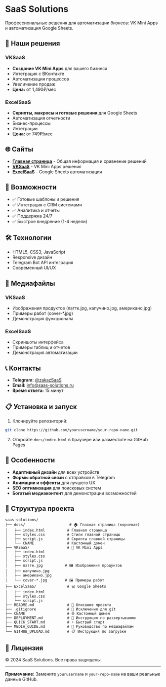 # SaaS Solutions

Профессиональные решения для автоматизации бизнеса: VK Mini Apps и автоматизация Google Sheets.

## 🚀 Наши решения

### VKSaaS
- **Создание VK Mini Apps** для вашего бизнеса
- Интеграция с ВКонтакте
- Автоматизация процессов
- Увеличение продаж
- **Цена:** от 1,490₽/мес

### ExcelSaaS
- **Скрипты, макросы и готовые решения** для Google Sheets
- Автоматизация отчетности
- Бизнес-процессы
- Интеграции
- **Цена:** от 749₽/мес

## 🌐 Сайты

- **[Главная страница](https://yourusername.github.io/your-repo-name/docs/)** - Общая информация и сравнение решений
- **[VKSaaS](https://yourusername.github.io/your-repo-name/VKSaaS/)** - VK Mini Apps решения
- **[ExcelSaaS](https://yourusername.github.io/your-repo-name/ExcelSaaS/)** - Google Sheets автоматизация

## 📱 Возможности

- ✅ Готовые шаблоны и решения
- ✅ Интеграция с CRM системами
- ✅ Аналитика и отчеты
- ✅ Поддержка 24/7
- ✅ Быстрое внедрение (1-4 недели)

## 🛠 Технологии

- HTML5, CSS3, JavaScript
- Responsive дизайн
- Telegram Bot API интеграция
- Современный UI/UX

## 📸 Медиафайлы

### VKSaaS
- Изображения продуктов (латте.jpg, капучино.jpg, американо.jpg)
- Примеры работ (cover-*.jpg)
- Демонстрация функционала

### ExcelSaaS
- Скриншоты интерфейса
- Примеры таблиц и отчетов
- Демонстрация автоматизации

## 📞 Контакты

- **Telegram:** [@zakazSaaS](https://t.me/zakazSaaS)
- **Email:** info@saas-solutions.ru
- **Время ответа:** 15 минут

## 📋 Установка и запуск

1. Клонируйте репозиторий:
```bash
git clone https://github.com/yourusername/your-repo-name.git
```

2. Откройте `docs/index.html` в браузере или разместите на GitHub Pages

## 🌟 Особенности

- **Адаптивный дизайн** для всех устройств
- **Формы обратной связи** с отправкой в Telegram
- **Анимации и эффекты** для лучшего UX
- **SEO оптимизация** для поисковых систем
- **Богатый медиаконтент** для демонстрации возможностей

## 📁 Структура проекта

```
saas-solutions/
├── docs/                    # 🏠 Главная страница (корневая)
│   ├── index.html          # Главная страница
│   ├── styles.css          # Стили главной страницы
│   ├── script.js           # Скрипты главной страницы
│   └── CNAME               # Кастомный домен
├── VKSaaS/                 # 📱 VK Mini Apps
│   ├── index.html
│   ├── styles.css
│   ├── script.js
│   ├── латте.jpg          # 🖼️ Изображения продуктов
│   ├── капучино.jpg
│   ├── американо.jpg
│   └── cover-*.jpg        # 🖼️ Примеры работ
├── ExcelSaaS/              # 📊 Google Sheets
│   ├── index.html
│   ├── styles.css
│   └── script.js
├── README.md               # 📖 Описание проекта
├── .gitignore              # 🚫 Исключения для git
├── CNAME                   # 🌐 Кастомный домен
├── DEPLOYMENT.md           # 🚀 Инструкция по развертыванию
├── QUICK_START.md          # ⚡ Быстрый старт
├── MEDIA_GUIDE.md          # 📸 Руководство по медиафайлам
└── GITHUB_UPLOAD.md        # 📋 Инструкция по загрузке
```

## 📄 Лицензия

© 2024 SaaS Solutions. Все права защищены.

---

**Примечание:** Замените `yourusername` и `your-repo-name` на ваши реальные данные GitHub.
